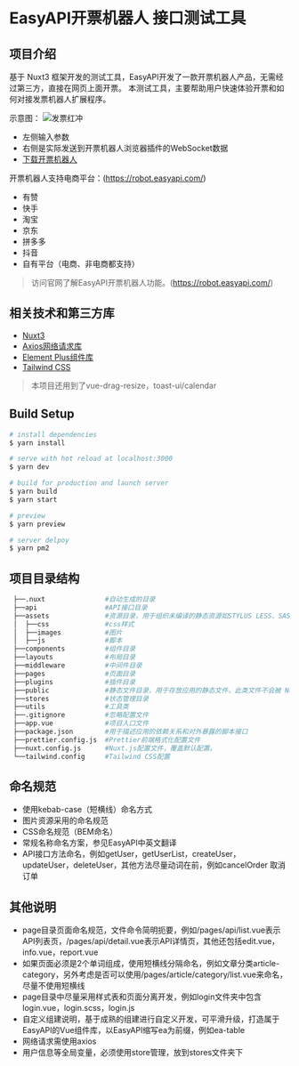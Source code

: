 # EasyAPI开票机器人 接口测试工具

## 项目介绍

基于 Nuxt3 框架开发的测试工具，EasyAPI开发了一款开票机器人产品，无需经过第三方，直接在网页上面开票。 本测试工具，主要帮助用户快速体验开票和如何对接发票机器人扩展程序。

示意图：
![发票红冲](https://qiniu.easyapi.com/fapiao-tool-red.png)


- 左侧输入参数
- 右侧是实际发送到开票机器人浏览器插件的WebSocket数据
- [下载开票机器人](https://robot.easyapi.com/)

开票机器人支持电商平台：(https://robot.easyapi.com/)

- 有赞
- 快手
- 淘宝
- 京东
- 拼多多
- 抖音
- 自有平台（电商、非电商都支持）

> 访问官网了解EasyAPI开票机器人功能。(https://robot.easyapi.com/)

## 相关技术和第三方库

* [Nuxt3](https://nuxtjs.org/)
* [Axios网络请求库](https://axios-http.com/zh/)
* [Element Plus组件库](https://element-plus.gitee.io/zh-CN/)
* [Tailwind CSS](https://www.tailwindcss.cn/)

> 本项目还用到了vue-drag-resize，toast-ui/calendar

## Build Setup

``` bash
# install dependencies
$ yarn install

# serve with hot reload at localhost:3000
$ yarn dev

# build for production and launch server
$ yarn build
$ yarn start

# preview
$ yarn preview

# server delpoy
$ yarn pm2
```

## 项目目录结构

``` bash
 ├──.nuxt               #自动生成的目录
 ├──api                 #API接口目录
 ├──assets              #资源目录，用于组织未编译的静态资源如STYLUS LESS、SASS 或 JavaScript
 │  ├──css              #css样式
 │  ├──images           #图片
 │  ├──js               #脚本
 ├──components          #组件目录
 ├──layouts             #布局目录
 ├──middleware          #中间件目录
 ├──pages               #页面目录
 ├──plugins             #插件目录
 ├──public              #静态文件目录，用于存放应用的静态文件，此类文件不会被 Nuxt.js 调用 Webpack 进行构建编译处理
 ├──stores              #状态管理目录
 ├──utils               #工具类
 ├──.gitignore          #忽略配置文件
 ├──app.vue             #项目入口文件
 ├──package.json        #用于描述应用的依赖关系和对外暴露的脚本接口
 ├──prettier.config.js  #Prettier前端格式化配置文件
 ├──nuxt.config.js      #Nuxt.js配置文件，覆盖默认配置。
 └──tailwind.config     #Tailwind CSS配置
```

## 命名规范

* 使用kebab-case（短横线）命名方式
* 图片资源采用的命名规范
* CSS命名规范（BEM命名）
* 常规名称命名方案，参见EasyAPI中英文翻译
* API接口方法命名，例如getUser，getUserList，createUser，updateUser，deleteUser，其他方法尽量动词在前，例如cancelOrder 取消订单

## 其他说明

* page目录页面命名规范，文件命令简明扼要，例如/pages/api/list.vue表示API列表页，/pages/api/detail.vue表示API详情页，其他还包括edit.vue，info.vue，report.vue
* 如果页面必须是2个单词组成，使用短横线分隔命名，例如文章分类article-category，另外考虑是否可以使用/pages/article/category/list.vue来命名，尽量不使用短横线
* page目录中尽量采用样式表和页面分离开发，例如login文件夹中包含login.vue，login.scss，login.js
* 自定义组建说明，基于成熟的组建进行自定义开发，可平滑升级，打造属于EasyAPI的Vue组件库，以EasyAPI缩写ea为前缀，例如ea-table
* 网络请求需使用axios
* 用户信息等全局变量，必须使用store管理，放到stores文件夹下
